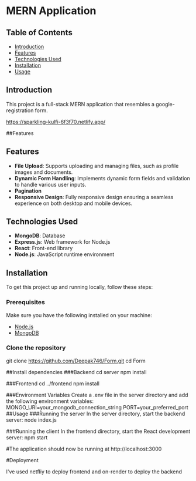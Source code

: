 # MERN Application

## Table of Contents

- [Introduction](#introduction)
- [Features](#features)
- [Technologies Used](#technologies-used)
- [Installation](#installation)
- [Usage](#usage)


## Introduction

This project is a full-stack MERN application that resembles a google-registration form.

https://sparkling-kulfi-6f3f70.netlify.app/

##Features
## Features

- **File Upload**: Supports uploading and managing files, such as profile images and documents.
- **Dynamic Form Handling**: Implements dynamic form fields and validation to handle various user inputs.
- **Pagination**
- **Responsive Design**: Fully responsive design ensuring a seamless experience on both desktop and mobile devices.


## Technologies Used

- **MongoDB**: Database
- **Express.js**: Web framework for Node.js
- **React**: Front-end library
- **Node.js**: JavaScript runtime environment

## Installation

To get this project up and running locally, follow these steps:

### Prerequisites

Make sure you have the following installed on your machine:
- [Node.js](https://nodejs.org/en/)
- [MongoDB](https://www.mongodb.com/)

### Clone the repository

git clone https://github.com/Deepak746/Form.git
cd Form

##Install dependencies
  ###Backend
    cd server
    npm install

  ###Frontend
    cd ../frontend
    npm install

  ###Environment Variables
      Create a .env file in the server directory and add the following environment variables:
      MONGO_URI=your_mongodb_connection_string
      PORT=your_preferred_port
##Usage
    ###Running the server
      In the server directory, start the backend server:
        node index.js

  ###Running the client
      In the frontend directory, start the React development server:
      npm start
      
#The application should now be running at http://localhost:3000

#Deployment

  I've used netfliy to deploy frontend and on-render to deploy the backend


  


